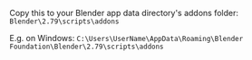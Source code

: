 Copy this to your Blender app data directory's addons folder:
`Blender\2.79\scripts\addons`

E.g. on Windows:
`C:\Users\UserName\AppData\Roaming\Blender Foundation\Blender\2.79\scripts\addons`